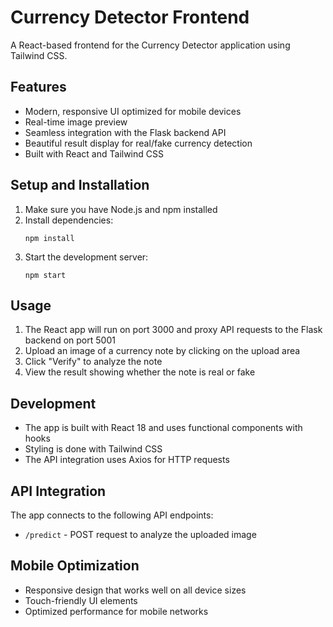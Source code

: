 # Currency Detector Frontend

A React-based frontend for the Currency Detector application using Tailwind CSS.

## Features

- Modern, responsive UI optimized for mobile devices
- Real-time image preview
- Seamless integration with the Flask backend API
- Beautiful result display for real/fake currency detection
- Built with React and Tailwind CSS

## Setup and Installation

1. Make sure you have Node.js and npm installed
2. Install dependencies:
   ```
   npm install
   ```
3. Start the development server:
   ```
   npm start
   ```

## Usage

1. The React app will run on port 3000 and proxy API requests to the Flask backend on port 5001
2. Upload an image of a currency note by clicking on the upload area
3. Click "Verify" to analyze the note
4. View the result showing whether the note is real or fake

## Development

- The app is built with React 18 and uses functional components with hooks
- Styling is done with Tailwind CSS
- The API integration uses Axios for HTTP requests

## API Integration

The app connects to the following API endpoints:

- `/predict` - POST request to analyze the uploaded image

## Mobile Optimization

- Responsive design that works well on all device sizes
- Touch-friendly UI elements
- Optimized performance for mobile networks 